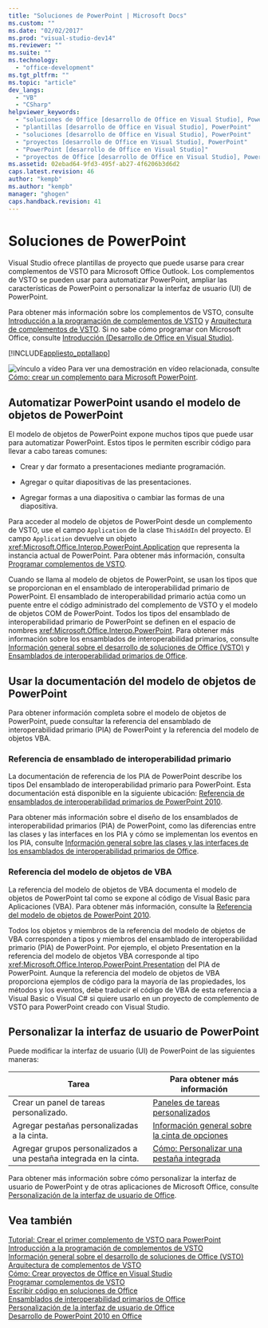 ```yaml
---
title: "Soluciones de PowerPoint | Microsoft Docs"
ms.custom: ""
ms.date: "02/02/2017"
ms.prod: "visual-studio-dev14"
ms.reviewer: ""
ms.suite: ""
ms.technology: 
  - "office-development"
ms.tgt_pltfrm: ""
ms.topic: "article"
dev_langs: 
  - "VB"
  - "CSharp"
helpviewer_keywords: 
  - "soluciones de Office [desarrollo de Office en Visual Studio], PowerPoint"
  - "plantillas [desarrollo de Office en Visual Studio], PowerPoint"
  - "soluciones [desarrollo de Office en Visual Studio], PowerPoint"
  - "proyectos [desarrollo de Office en Visual Studio], PowerPoint"
  - "PowerPoint [desarrollo de Office en Visual Studio]"
  - "proyectos de Office [desarrollo de Office en Visual Studio], PowerPoint"
ms.assetid: 02ebad64-9fd3-495f-ab27-4f6206b3d6d2
caps.latest.revision: 46
author: "kempb"
ms.author: "kempb"
manager: "ghogen"
caps.handback.revision: 41
---
```

# Soluciones de PowerPoint
  Visual Studio ofrece plantillas de proyecto que puede usarse para crear complementos de VSTO para Microsoft Office Outlook. Los complementos de VSTO se pueden usar para automatizar PowerPoint, ampliar las características de PowerPoint o personalizar la interfaz de usuario \(UI\) de PowerPoint.  
  
 Para obtener más información sobre los complementos de VSTO, consulte [Introducción a la programación de complementos de VSTO](../vsto/getting-started-programming-vsto-add-ins.md) y [Arquitectura de complementos de VSTO](../vsto/architecture-of-vsto-add-ins.md). Si no sabe cómo programar con Microsoft Office, consulte [Introducción &#40;Desarrollo de Office en Visual Studio&#41;](../vsto/getting-started-office-development-in-visual-studio.md).  
  
 [!INCLUDE[appliesto_pptallapp](../vsto/includes/appliesto-pptallapp-md.md)]  
  
 ![vínculo a vídeo](../vsto/media/playvideo.png "vínculo a vídeo") Para ver una demostración en vídeo relacionada, consulte [Cómo: crear un complemento para Microsoft PowerPoint](http://go.microsoft.com/fwlink/?LinkId=132767).  
  
## Automatizar PowerPoint usando el modelo de objetos de PowerPoint  
 El modelo de objetos de PowerPoint expone muchos tipos que puede usar para automatizar PowerPoint. Estos tipos le permiten escribir código para llevar a cabo tareas comunes:  
  
-   Crear y dar formato a presentaciones mediante programación.  
  
-   Agregar o quitar diapositivas de las presentaciones.  
  
-   Agregar formas a una diapositiva o cambiar las formas de una diapositiva.  
  
 Para acceder al modelo de objetos de PowerPoint desde un complemento de VSTO, use el campo `Application` de la clase `ThisAddIn` del proyecto. El campo `Application` devuelve un objeto <xref:Microsoft.Office.Interop.PowerPoint.Application> que representa la instancia actual de PowerPoint. Para obtener más información, consulta [Programar complementos de VSTO](../vsto/programming-vsto-add-ins.md).  
  
 Cuando se llama al modelo de objetos de PowerPoint, se usan los tipos que se proporcionan en el ensamblado de interoperabilidad primario de PowerPoint. El ensamblado de interoperabilidad primario actúa como un puente entre el código administrado del complemento de VSTO y el modelo de objetos COM de PowerPoint. Todos los tipos del ensamblado de interoperabilidad primario de PowerPoint se definen en el espacio de nombres <xref:Microsoft.Office.Interop.PowerPoint>. Para obtener más información sobre los ensamblados de interoperabilidad primarios, consulte [Información general sobre el desarrollo de soluciones de Office &#40;VSTO&#41;](../vsto/office-solutions-development-overview-vsto.md) y [Ensamblados de interoperabilidad primarios de Office](../vsto/office-primary-interop-assemblies.md).  
  
##  <a name="WordOMDocumentation"></a> Usar la documentación del modelo de objetos de PowerPoint  
 Para obtener información completa sobre el modelo de objetos de PowerPoint, puede consultar la referencia del ensamblado de interoperabilidad primario \(PIA\) de PowerPoint y la referencia del modelo de objetos VBA.  
  
### Referencia de ensamblado de interoperabilidad primario  
 La documentación de referencia de los PIA de PowerPoint describe los tipos Del ensamblado de interoperabilidad primario para PowerPoint. Esta documentación está disponible en la siguiente ubicación: [Referencia de ensamblados de interoperabilidad primarios de PowerPoint 2010](http://go.microsoft.com/fwlink/?LinkId=189588).  
  
 Para obtener más información sobre el diseño de los ensamblados de interoperabilidad primarios \(PIA\) de PowerPoint, como las diferencias entre las clases y las interfaces en los PIA y cómo se implementan los eventos en los PIA, consulte [Información general sobre las clases y las interfaces de los ensamblados de interoperabilidad primarios de Office](http://go.microsoft.com/fwlink/?LinkId=199885).  
  
### Referencia del modelo de objetos de VBA  
 La referencia del modelo de objetos de VBA documenta el modelo de objetos de PowerPoint tal como se expone al código de Visual Basic para Aplicaciones \(VBA\). Para obtener más información, consulte la [Referencia del modelo de objetos de PowerPoint 2010](http://go.microsoft.com/fwlink/?LinkId=199770).  
  
 Todos los objetos y miembros de la referencia del modelo de objetos de VBA corresponden a tipos y miembros del ensamblado de interoperabilidad primario \(PIA\) de PowerPoint. Por ejemplo, el objeto Presentation en la referencia del modelo de objetos VBA corresponde al tipo <xref:Microsoft.Office.Interop.PowerPoint.Presentation> del PIA de PowerPoint. Aunque la referencia del modelo de objetos de VBA proporciona ejemplos de código para la mayoría de las propiedades, los métodos y los eventos, debe traducir el código de VBA de esta referencia a Visual Basic o Visual C\# si quiere usarlo en un proyecto de complemento de VSTO para PowerPoint creado con Visual Studio.  
  
## Personalizar la interfaz de usuario de PowerPoint  
 Puede modificar la interfaz de usuario \(UI\) de PowerPoint de las siguientes maneras:  
  
|Tarea|Para obtener más información|  
|-----------|----------------------------------|  
|Crear un panel de tareas personalizado.|[Paneles de tareas personalizados](../vsto/custom-task-panes.md)|  
|Agregar pestañas personalizadas a la cinta.|[Información general sobre la cinta de opciones](../vsto/ribbon-overview.md)|  
|Agregar grupos personalizados a una pestaña integrada en la cinta.|[Cómo: Personalizar una pestaña integrada](../vsto/how-to-customize-a-built-in-tab.md)|  
  
 Para obtener más información sobre cómo personalizar la interfaz de usuario de PowerPoint y de otras aplicaciones de Microsoft Office, consulte [Personalización de la interfaz de usuario de Office](../vsto/office-ui-customization.md).  
  
## Vea también  
 [Tutorial: Crear el primer complemento de VSTO para PowerPoint](../vsto/walkthrough-creating-your-first-vsto-add-in-for-powerpoint.md)   
 [Introducción a la programación de complementos de VSTO](../vsto/getting-started-programming-vsto-add-ins.md)   
 [Información general sobre el desarrollo de soluciones de Office &#40;VSTO&#41;](../vsto/office-solutions-development-overview-vsto.md)   
 [Arquitectura de complementos de VSTO](../vsto/architecture-of-vsto-add-ins.md)   
 [Cómo: Crear proyectos de Office en Visual Studio](../vsto/how-to-create-office-projects-in-visual-studio.md)   
 [Programar complementos de VSTO](../vsto/programming-vsto-add-ins.md)   
 [Escribir código en soluciones de Office](../vsto/writing-code-in-office-solutions.md)   
 [Ensamblados de interoperabilidad primarios de Office](../vsto/office-primary-interop-assemblies.md)   
 [Personalización de la interfaz de usuario de Office](../vsto/office-ui-customization.md)   
 [Desarrollo de PowerPoint 2010 en Office](http://go.microsoft.com/fwlink/?LinkId=199015)  
  
  